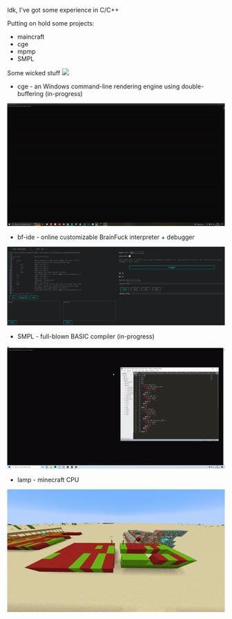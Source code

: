 Idk, I've got some experience in C/C++

Putting on hold some projects:
- maincraft
- cge
- mpmp
- SMPL

Some wicked stuff ![](https://cdn.frankerfacez.com/emoticon/457124/1)

- cge - an Windows command-line rendering engine using double-buffering (in-progress)

![](gif/cge.gif)

- bf-ide - online customizable BrainFuck interpreter + debugger

![](img/bf-ide.jpg)

- SMPL - full-blown BASIC compiler (in-progress)

![](gif/smpl.gif)

- lamp - minecraft CPU

![](gif/lamp.gif)
